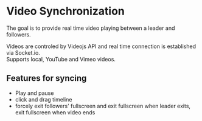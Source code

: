 # Video Synchronization
The goal is to provide real time video playing between a leader and followers.

Videos are controled by Videojs API and real time connection is established via Socket.io. <br/>
Supports local, YouTube and Vimeo videos.

## Features for syncing
* Play and pause 
* click and drag timeline
* forcely exit followers' fullscreen and exit fullscreen when leader exits, exit fullscreen when video ends
